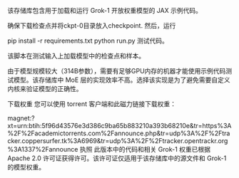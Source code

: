 该存储库包含用于加载和运行 Grok-1 开放权重模型的 JAX 示例代码。

确保下载检查点并将ckpt-0目录放入checkpoint. 然后，运行

pip install -r requirements.txt
python run.py
测试代码。

该脚本在测试输入上加载模型中的检查点和样本。

由于模型规模较大（314B参数），需要有足够GPU内存的机器才能使用示例代码测试模型。该存储库中 MoE 层的实现效率不高。选择该实现是为了避免需要自定义内核来验证模型的正确性。

下载权重
您可以使用 torrent 客户端和此磁力链接下载权重：

magnet:?xt=urn:btih:5f96d43576e3d386c9ba65b883210a393b68210e&tr=https%3A%2F%2Facademictorrents.com%2Fannounce.php&tr=udp%3A%2F%2Ftracker.coppersurfer.tk%3A6969&tr=udp%3A%2F%2Ftracker.opentrackr.org%3A1337%2Fannounce
执照
此版本中的代码和相关 Grok-1 权重已根据 Apache 2.0 许可证获得许可。该许可证仅适用于该存储库中的源文件和 Grok-1 的模型权重。
